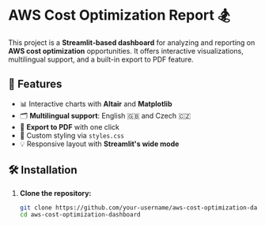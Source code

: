 # AWS Cost Optimization Report 🏂

This project is a **Streamlit-based dashboard** for analyzing and reporting on **AWS cost optimization** opportunities. It offers interactive visualizations, multilingual support, and a built-in export to PDF feature.

## 🚀 Features

- 📊 Interactive charts with **Altair** and **Matplotlib**
- 🗂 **Multilingual support**: English 🇬🇧 and Czech 🇨🇿
- 📄 **Export to PDF** with one click
- 🎨 Custom styling via `styles.css`
- 💡 Responsive layout with **Streamlit's wide mode**

## 🛠️ Installation

1. **Clone the repository:**

   ```bash
   git clone https://github.com/your-username/aws-cost-optimization-dashboard.git
   cd aws-cost-optimization-dashboard
